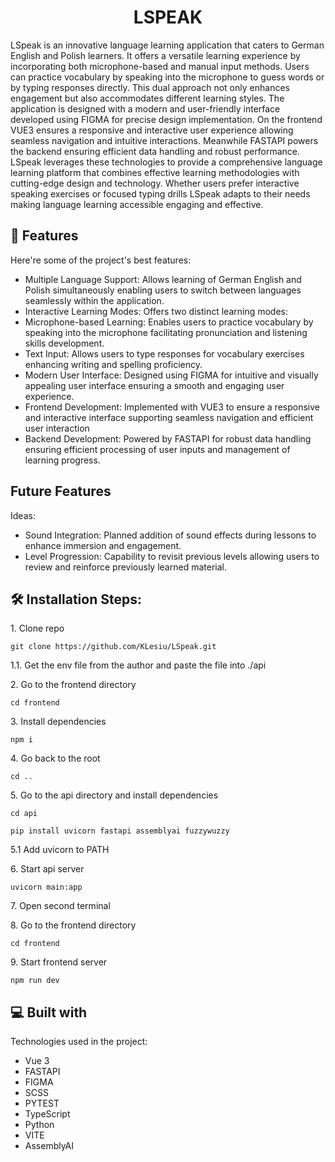 <h1 align="center" id="title">LSPEAK</h1>

<p id="description">LSpeak is an innovative language learning application that caters to German English and Polish learners. It offers a versatile learning experience by incorporating both microphone-based and manual input methods. Users can practice vocabulary by speaking into the microphone to guess words or by typing responses directly. This dual approach not only enhances engagement but also accommodates different learning styles. The application is designed with a modern and user-friendly interface developed using FIGMA for precise design implementation. On the frontend VUE3 ensures a responsive and interactive user experience allowing seamless navigation and intuitive interactions. Meanwhile FASTAPI powers the backend ensuring efficient data handling and robust performance. LSpeak leverages these technologies to provide a comprehensive language learning platform that combines effective learning methodologies with cutting-edge design and technology. Whether users prefer interactive speaking exercises or focused typing drills LSpeak adapts to their needs making language learning accessible engaging and effective.</p>


  
  
<h2>🧐 Features</h2>

Here're some of the project's best features:

*   Multiple Language Support: Allows learning of German English and Polish simultaneously enabling users to switch between languages seamlessly within the application.
*   Interactive Learning Modes: Offers two distinct learning modes:
*   Microphone-based Learning: Enables users to practice vocabulary by speaking into the microphone facilitating pronunciation and listening skills development.
*   Text Input: Allows users to type responses for vocabulary exercises enhancing writing and spelling proficiency.
*   Modern User Interface: Designed using FIGMA for intuitive and visually appealing user interface ensuring a smooth and engaging user experience.
*   Frontend Development: Implemented with VUE3 to ensure a responsive and interactive interface supporting seamless navigation and efficient user interaction
*   Backend Development: Powered by FASTAPI for robust data handling ensuring efficient processing of user inputs and management of learning progress.

<h2>Future Features</h2>
Ideas:

*   Sound Integration: Planned addition of sound effects during lessons to enhance immersion and engagement.
*   Level Progression: Capability to revisit previous levels allowing users to review and reinforce previously learned material.

<h2>🛠️ Installation Steps:</h2>


<p>1. Clone repo</p>

```
git clone https://github.com/KLesiu/LSpeak.git
```

<p>1.1. Get the env file from the author and paste the file into ./api </p>


<p>2. Go to the frontend directory</p>

```
cd frontend
```

<p>3. Install dependencies</p>

```
npm i
```

<p>4. Go back to the root</p>

```
cd ..
```

<p>5. Go to the api directory and install dependencies</p>

```
cd api
```
```
pip install uvicorn fastapi assemblyai fuzzywuzzy
```
<p>5.1 Add uvicorn to PATH</p>

<p>6. Start api server</p>

```
uvicorn main:app
```

<p>7. Open second terminal</p>

<p>8. Go to the frontend directory</p>

```
cd frontend
```

<p>9. Start frontend server</p>

```
npm run dev
```

  
  
<h2>💻 Built with</h2>

Technologies used in the project:

*   Vue 3
*   FASTAPI
*   FIGMA
*   SCSS
*   PYTEST
*   TypeScript
*   Python
*   VITE
*   AssemblyAI
